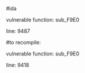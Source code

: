 #ida 

vulnerable function: sub_F9E0

line: 9487

#to recompile:

vulnerable function: sub_F9E0

line: 9418
